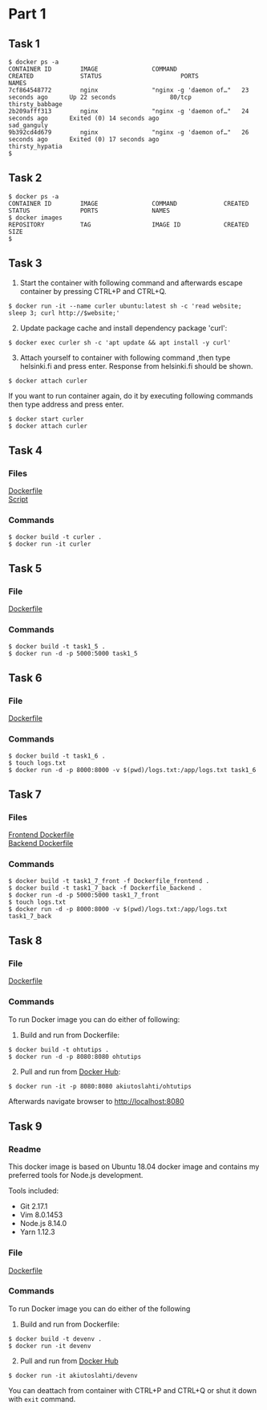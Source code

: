 # Part 1

## Task 1

```
$ docker ps -a
CONTAINER ID        IMAGE               COMMAND                  CREATED             STATUS                      PORTS               NAMES
7cf864548772        nginx               "nginx -g 'daemon of…"   23 seconds ago      Up 22 seconds               80/tcp              thirsty_babbage
2b209afff313        nginx               "nginx -g 'daemon of…"   24 seconds ago      Exited (0) 14 seconds ago                       sad_ganguly
9b392cd4d679        nginx               "nginx -g 'daemon of…"   26 seconds ago      Exited (0) 17 seconds ago                       thirsty_hypatia
$
```

## Task  2

```
$ docker ps -a
CONTAINER ID        IMAGE               COMMAND             CREATED             STATUS              PORTS               NAMES
$ docker images
REPOSITORY          TAG                 IMAGE ID            CREATED             SIZE
$ 
```

## Task 3

1. Start the container with following command and afterwards escape container by pressing CTRL+P and CTRL+Q.
```
$ docker run -it --name curler ubuntu:latest sh -c 'read website; sleep 3; curl http://$website;'
```


2. Update package cache and install dependency package 'curl':
```
$ docker exec curler sh -c 'apt update && apt install -y curl'
```

3. Attach yourself to container with following command ,then type helsinki.fi and press enter. Response from helsinki.fi should be shown.
```
$ docker attach curler
```

If you want to run container again, do it by executing following commands then type address and press enter.
```
$ docker start curler
$ docker attach curler
```
## Task 4

### Files
[Dockerfile](task_4/Dockerfile)  
[Script](task_4/curl.sh)

### Commands
```
$ docker build -t curler .
$ docker run -it curler
```

## Task 5

### File
[Dockerfile](task_5/Dockerfile)

### Commands
```
$ docker build -t task1_5 .
$ docker run -d -p 5000:5000 task1_5
```

## Task 6

### File
[Dockerfile](task_6/Dockerfile)

### Commands
```
$ docker build -t task1_6 .
$ touch logs.txt
$ docker run -d -p 8000:8000 -v $(pwd)/logs.txt:/app/logs.txt task1_6
```

## Task 7

### Files
[Frontend Dockerfile](task_7/Dockerfile_front)  
[Backend Dockerfile](task_7/Dockerfile_back)

### Commands
```
$ docker build -t task1_7_front -f Dockerfile_frontend .
$ docker build -t task1_7_back -f Dockerfile_backend .
$ docker run -d -p 5000:5000 task1_7_front
$ touch logs.txt
$ docker run -d -p 8000:8000 -v $(pwd)/logs.txt:/app/logs.txt task1_7_back
```

## Task 8

### File
[Dockerfile](task_8/Dockerfile)

### Commands
To run Docker image you can do either of following:

1. Build and run from Dockerfile:
```
$ docker build -t ohtutips .
$ docker run -d -p 8080:8080 ohtutips
```

2. Pull and run from [Docker Hub](https://cloud.docker.com/repository/docker/akiutoslahti/ohtutips):
```
$ docker run -it -p 8080:8080 akiutoslahti/ohtutips
```

Afterwards navigate browser to [http://localhost:8080](http://localhost:8080)

## Task 9

### Readme
This docker image is based on Ubuntu 18.04 docker image and contains my preferred tools for Node.js development.

Tools included:
- Git 2.17.1
- Vim 8.0.1453
- Node.js 8.14.0
- Yarn 1.12.3

### File
[Dockerfile](task_9/Dockerfile)

### Commands
To run Docker image you can do either of the following

1. Build and run from Dockerfile:
```
$ docker build -t devenv .
$ docker run -it devenv
```

2. Pull and run from [Docker Hub](https://cloud.docker.com/repository/docker/akiutoslahti/devenv)
```
$ docker run -it akiutoslahti/devenv
```
You can deattach from container with CTRL+P and CTRL+Q or shut it down with `exit` command.
